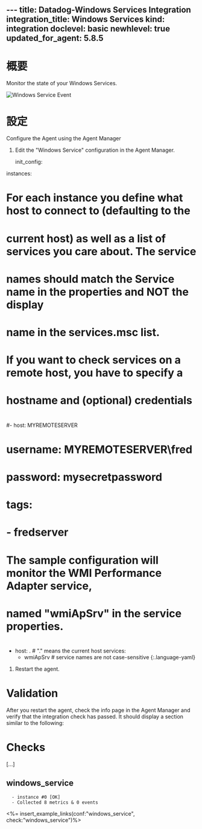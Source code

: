 --- title: Datadog-Windows Services Integration integration_title: Windows Services kind: integration doclevel: basic newhlevel: true
updated_for_agent: 5.8.5
---
# 概要

Monitor the state of your Windows Services.

![Windows Service Event](/static/images/windows-service.png)

# 設定

Configure the Agent using the Agent Manager

1.  Edit the "Windows Service" configuration in the Agent Manager.

    init_config:

instances:
  # For each instance you define what host to connect to (defaulting to the
  # current host) as well as a list of services you care about. The service
  # names should match the Service name in the properties and NOT the display
  # name in the services.msc list.
  #
  # If you want to check services on a remote host, you have to specify a
  # hostname and (optional) credentials
  #
  #-  host: MYREMOTESERVER
  #   username: MYREMOTESERVER\fred
  #   password: mysecretpassword
  #   tags:
  #     - fredserver
  #
  # The sample configuration will monitor the WMI Performance Adapter service,
  # named "wmiApSrv" in the service properties.
  #
  - host: . # "." means the current host
    services:
      - wmiApSrv # service names are not case-sensitive
{:.language-yaml}

1.  Restart the agent.

# Validation

After you restart the agent, check the info page in the Agent Manager and verify that the integration check has passed. It should display a section similar to the following:


Checks
======

  [...]

  windows_service
  ---------------
      - instance #0 [OK]
      - Collected 8 metrics & 0 events

<%= insert_example_links(conf:"windows_service", check:"windows_service")%>
